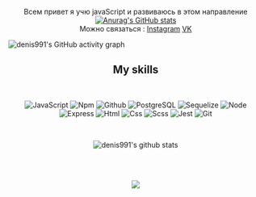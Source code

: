 <div align="center">
   
Всем привет я учю javaScript и развиваюсь в этом направление 
   <br>
[![Anurag's GitHub stats](https://github-readme-stats.vercel.app/api?username=denis991&show_icons=true&theme=chartreuse-dark&hide=dark)](https://github.com/anuraghazra/github-readme-stats)
   <br>
Можно связаться : [Instagram](https://www.instagram.com/denis.991/)     [VK](https://vk.com/denis991)                                                                                   
</div>

![denis991's GitHub activity graph](https://activity-graph.herokuapp.com/graph?username=denis991&hide_border=true&theme=redical)

<!-- <h2 align="center">Hi there!🤘</h2>
<h2 align="center">💬 Reach me on</h2> -->
<h2 align="center">My skills</h2>
<br>

<div align="center">
 
   
  ![JavaScript](https://img.shields.io/badge/JavaScript-20232A?style=for-the-badge&logo=javascript) ![Npm](https://img.shields.io/badge/npm-20232A?style=for-the-badge&logo=npm) ![Github](https://img.shields.io/badge/github-20232A?style=for-the-badge&logo=github) ![PostgreSQL](https://img.shields.io/badge/postgresql-20232A?style=for-the-badge&logo=postgresql) ![Sequelize](https://img.shields.io/badge/Sequelize-20232A?style=for-the-badge&logo=Sequelize) ![Node](https://img.shields.io/badge/node-20232A?style=for-the-badge&logo=node.js) ![Express](https://img.shields.io/badge/express-20232A?style=for-the-badge&logo=express) ![Html](https://img.shields.io/badge/HTML5-20232A?style=for-the-badge&logo=html5) ![Css](https://img.shields.io/badge/CSS3-20232A?style=for-the-badge&logo=css3&logoColor=369AD6) ![Scss](https://img.shields.io/badge/scss-20232A?style=for-the-badge&logo=sass) ![Jest](https://img.shields.io/badge/jest-20232A?style=for-the-badge&logo=jest&logoColor=99424F) ![Git](https://img.shields.io/badge/git-20232A?style=for-the-badge&logo=git)
     </div>   
 
 



<div align="center">

  <br>

  ![denis991's github stats](https://github-readme-stats.vercel.app/api/top-langs/?username=denis991&theme=radical)
  
<!--   <br>
  ![denis991's github streak](https://github-readme-streak-stats.herokuapp.com/?user=denis991&theme=radical)
  <br>  -->
</div>

<div align="center">

  <br></br>

  ![](https://visitor-badge.glitch.me/badge?page_id=denis991)
  
  <br></br>

</div>
